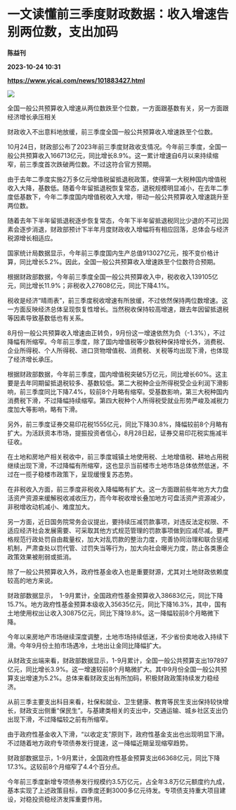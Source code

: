 # 一文读懂前三季度财政数据：收入增速告别两位数，支出加码
**陈益刊**

**2023-10-24 10:31**

**https://www.yicai.com/news/101883427.html**

![](https://imgcdn.yicai.com/uppics/slides/2023/10/87972dd1d800fc1951e3f3c39384c034.jpg)

全国一般公共预算收入增速从两位数跌至个位数，一方面跟基数有关，另一方面跟经济增长承压相关

财政收入不出意料地放缓，前三季度全国一般公共预算收入增速跌至个位数。

10月24日，财政部公布了2023年前三季度财政收支情况。今年前三季度，全国一般公共预算收入166713亿元，同比增长8.9%。这一累计增速自6月以来持续缩窄，前三季度首次跌破两位数。不过这符合官方预期。

由于去年二季度实施2万多亿元增值税留抵退税政策，使得第一大税种国内增值税收入大降，基数低。随着今年留抵退税恢复常态，退税规模明显减小，在去年二季度低基数下，今年二季度国内增值税收入大增，带动一般公共预算收入增速跳升至两位数。

随着去年下半年留抵退税逐步恢复常态，今年下半年留抵退税同比少退的不可比因素会逐步消退，财政部预计下半年月度财政收入增幅将有相应回落，总体会与经济税源增长相适应。

国家统计局数据显示，今年前三季度国内生产总值913027亿元，按不变价格计算，同比增长5.2%。因此，全国一般公共预算收入增速跌至个位数符合预期。

根据财政部数据，今年前三季度全国一般公共预算收入中，税收收入139105亿元，同比增长11.9%；非税收入27608亿元，同比下降4.1%。

税收是经济“晴雨表”，前三季度税收增速有所放缓，不过依然保持两位数增速。这一方面反映经济总体呈现恢复性增长。当然税收保持较高增速，跟去年因留抵退税等因素导致基数低也有关系。

8月份一般公共预算收入增速由正转负，9月份这一增速依然为负（-1.3%），不过降幅有所缩窄。今年前三季度，除了国内增值税等少数税种保持增长外，消费税、企业所得税、个人所得税、进口货物增值税、消费税、关税等均出现下滑，也体现了经济增长承压。

根据财政部数据，今年前三季度，国内增值税突破5万亿元，同比增长60%。这主要是去年同期留抵退税较多、基数较低。第二大税种企业所得税受企业利润下滑影响，前三季度同比下降7.4%，较前8个月略有缩窄。受基数影响，第三大税种国内消费税下滑，不过降幅持续缩窄。第四大税种个人所得税受就业形势严峻及减税力度加大等影响，略有下滑。

另外，前三季度证券交易印花税1555亿元，同比下降30.8%，降幅较前8个月略有扩大。为活跃资本市场，提振投资者信心，8月28日起，证券交易印花税实施减半征收。

在土地和房地产相关税收中，前三季度城镇土地使用税、土地增值税、耕地占用税继续出现下滑，不过降幅有所缩窄，这也显示当前楼市土地市场总体依然低迷，不过在一揽子稳楼市政策下，呈现缓慢复苏态势。

在非税收入方面，前三季度非税收入降幅略有扩大。这一方面跟前些年地方大力盘活资产资源来缓解税收减收压力，而今年税收增长叠加地方可盘活资产资源减少，非税增收动机减小、难度加大。

另一方面，近日国务院常务会议提出，要持续压减罚款事项，对违反法定权限、不适应经济社会发展需要、可采取其他方式规范管理的罚款事项做到应减尽减。要严格规范行政处罚自由裁量权，加大对乱罚款的整治力度，完善协同治理和联合惩戒机制，严肃查处以罚代管、过罚失当等行为，加大向社会曝光力度，防止各类惠企政策效果被削弱或抵消。

除了一般公共预算收入外，政府性基金收入也是重要财源，尤其对土地财政依赖度较高的地方来说。

财政部数据显示，　1-9月累计，全国政府性基金预算收入38683亿元，同比下降15.7%。地方政府性基金预算本级收入35635亿元，同比下降16.3%，其中，国有土地使用权出让收入30875亿元，同比下降19.8%。这一降幅较前8个月略微下降。

今年以来房地产市场继续深度调整，土地市场持续低迷，不少省份卖地收入持续下滑。今年9月份土拍市场遇冷，土地出让金同比降幅扩大。

从财政支出端来看，财政部数据显示，1-9月累计，全国一般公共预算支出197897亿元，同比增长3.9%。这一增速较前8个月略微扩大。其中9月份全国一般公共预算支出增速为5.2%。总体来看财政支出有所加码，积极财政政策持续发力稳经济。

从前三季主要支出科目来看，社保和就业、卫生健康、教育等民生支出保持较快增长，财政支出侧重“保民生”。与基建类相关的支出中，交通运输、城乡社区支出仍出现下滑，不过降幅较之前有所缩窄。

由于政府性基金收入下滑，“以收定支”原则下，政府性基金支出也出现明显下滑。不过随着地方政府专项债券发行提速，这一降幅近期呈现缩窄趋势。

财政部数据显示，1-9月累计，全国政府性基金预算支出66368亿元，同比下降17.3%。这较前8个月缩窄了4.4个百分点。

今年前三季度新增专项债券发行规模约3.5万亿元，占全年3.8万亿元额度约九成，基本实现了上述政策目标，四季度还剩3000多亿元待发。专项债支持重大项目建设，对稳投资稳经济发挥重要作用。